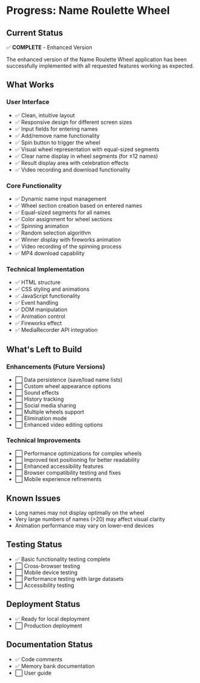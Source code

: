 # Progress: Name Roulette Wheel

## Current Status
✅ **COMPLETE** - Enhanced Version

The enhanced version of the Name Roulette Wheel application has been successfully implemented with all requested features working as expected.

## What Works

### User Interface
- ✅ Clean, intuitive layout
- ✅ Responsive design for different screen sizes
- ✅ Input fields for entering names
- ✅ Add/remove name functionality
- ✅ Spin button to trigger the wheel
- ✅ Visual wheel representation with equal-sized segments
- ✅ Clear name display in wheel segments (for ≤12 names)
- ✅ Result display area with celebration effects
- ✅ Video recording and download functionality

### Core Functionality
- ✅ Dynamic name input management
- ✅ Wheel section creation based on entered names
- ✅ Equal-sized segments for all names
- ✅ Color assignment for wheel sections
- ✅ Spinning animation
- ✅ Random selection algorithm
- ✅ Winner display with fireworks animation
- ✅ Video recording of the spinning process
- ✅ MP4 download capability

### Technical Implementation
- ✅ HTML structure
- ✅ CSS styling and animations
- ✅ JavaScript functionality
- ✅ Event handling
- ✅ DOM manipulation
- ✅ Animation control
- ✅ Fireworks effect
- ✅ MediaRecorder API integration

## What's Left to Build

### Enhancements (Future Versions)
- ⬜ Data persistence (save/load name lists)
- ⬜ Custom wheel appearance options
- ⬜ Sound effects
- ⬜ History tracking
- ⬜ Social media sharing
- ⬜ Multiple wheels support
- ⬜ Elimination mode
- ⬜ Enhanced video editing options

### Technical Improvements
- ⬜ Performance optimizations for complex wheels
- ⬜ Improved text positioning for better readability
- ⬜ Enhanced accessibility features
- ⬜ Browser compatibility testing and fixes
- ⬜ Mobile experience refinements

## Known Issues
- Long names may not display optimally on the wheel
- Very large numbers of names (>20) may affect visual clarity
- Animation performance may vary on lower-end devices

## Testing Status
- ✅ Basic functionality testing complete
- ⬜ Cross-browser testing
- ⬜ Mobile device testing
- ⬜ Performance testing with large datasets
- ⬜ Accessibility testing

## Deployment Status
- ✅ Ready for local deployment
- ⬜ Production deployment

## Documentation Status
- ✅ Code comments
- ✅ Memory bank documentation
- ⬜ User guide
